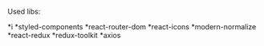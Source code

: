 Used libs:

*i
*styled-components
*react-router-dom
*react-icons
*modern-normalize
*react-redux
*redux-toolkit
*axios